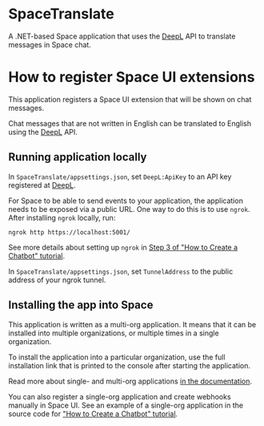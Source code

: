 # SpaceTranslate

A .NET-based Space application that uses the [DeepL](https://www.deepl.com/) API to translate messages in Space chat.

# How to register Space UI extensions

This application registers a Space UI extension that will be shown on chat messages.

Chat messages that are not written in English can be translated to English using the [DeepL](https://www.deepl.com/) API.

## Running application locally

In `SpaceTranslate/appsettings.json`, set `DeepL:ApiKey` to an API key registered at [DeepL](https://www.deepl.com/).

For Space to be able to send events to your application, the application needs to be exposed via a public URL. One way
to do this is to use `ngrok`. After installing `ngrok` locally, run:

```shell
ngrok http https://localhost:5001/
```

See more details about setting up `ngrok`
in [Step 3 of "How to Create a Chatbot" tutorial](https://www.jetbrains.com/help/space/get-started-create-a-chatbot.html#step-3-start-tunneling-service).

In `SpaceTranslate/appsettings.json`, set `TunnelAddress` to the public address of your ngrok tunnel.

## Installing the app into Space

This application is written as a multi-org application.
It means that it can be installed into multiple organizations,
or multiple times in a single organization.

To install the application into a particular organization,
use the full installation link that is printed to the console after starting the application.

Read more about single- and multi-org
applications [in the documentation](https://www.jetbrains.com/help/space/distribute-your-application.html).

You can also register a single-org application and create webhooks manually in Space UI. See an example of a single-org
application in the source code
for ["How to Create a Chatbot" tutorial](https://www.jetbrains.com/help/space/get-started-create-a-chatbot.html).
